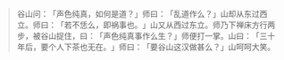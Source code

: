 
> 谷山问：​「声色纯真，如何是道？​」师曰：​「乱道作么？​」山却从东过西立。师曰：​「若不恁么，即祸事也。​」山又从西过东立。师乃下禅床方行两步，被谷山捉住，曰：​「声色纯真事作么生？​」师便打一掌。山曰：​「三十年后，要个人下茶也无在。​」师曰：​「要谷山这汉做甚么？​」山呵呵大笑。
